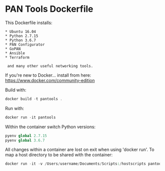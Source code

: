 PAN Tools Dockerfile
====================

This Dockerfile installs:

```
* Ubuntu 16.04
* Python 2.7.15
* Python 3.6.7
* PAN Configurator
* GoPAN
* Ansible
* Terraform

 and many other useful networking tools.
```

If you're new to Docker... install from here: https://www.docker.com/community-edition

Build with:  
```php
docker build -t pantools .
```

Run with:
```php
docker run -it pantools
```

Within the container switch Python versions:
```php
pyenv global 2.7.15
pyenv global 3.6.7
```

All changes within a container are lost on exit when using 'docker run'.
To map a host directory to be shared with the container:
```php
docker run -it -v /Users/username/Documents/Scripts:/hostscripts pantools
```